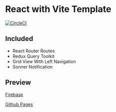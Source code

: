 # React with Vite Template


[![CircleCI](https://circleci.com/gh/yiqu/vite-react/tree/master.svg?style=svg)](https://circleci.com/gh/yiqu/vite-react/tree/master)

## Included

<ul>
  <li>React Router Routes</li>
  <li>Redux Query Toolkit</li>
  <li>Grid View With Left Navigation</li>
  <li>Sonner Notification</li>
</ul>

## Preview
[Firebase](https://viteact.web.app/)

[Github Pages](https://yiqu.github.io/vite-react/)